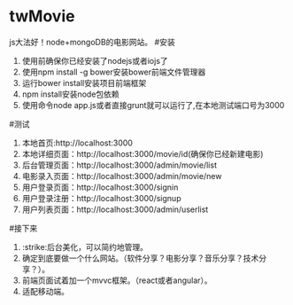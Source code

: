 # twMovie
js大法好！node+mongoDB的电影网站。
#安装
1. 使用前确保你已经安装了nodejs或者iojs了
2. 使用npm install -g bower安装bower前端文件管理器
3. 运行bower install安装项目前端框架
4. npm install安装node包依赖
5. 使用命令node app.js或者直接grunt就可以运行了,在本地测试端口号为3000

#测试
1. 本地首页:http://localhost:3000
2. 本地详细页面：http://localhost:3000/movie/id(确保你已经新建电影)
3. 后台管理页面：http://localhost:3000/admin/movie/list
4. 电影录入页面：http://localhost:3000/admin/movie/new
5. 用户登录页面：http://localhost:3000/signin
6. 用户登录注册：http://localhost:3000/signup
6. 用户列表页面：http://localhost:3000/admin/userlist

#接下来
1. :strike:后台美化，可以简约地管理。
2. 确定到底要做一个什么网站。（软件分享？电影分享？音乐分享？技术分享？）。
3. 前端页面试着加一个mvvc框架。（react或者angular）。
4. 适配移动端。
